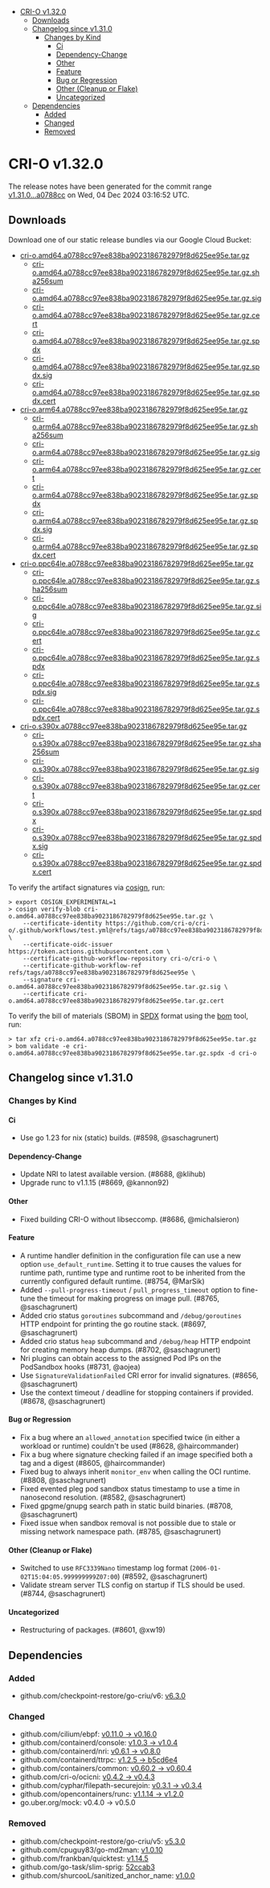 - [CRI-O v1.32.0](#cri-o-v1320)
  - [Downloads](#downloads)
  - [Changelog since v1.31.0](#changelog-since-v1310)
    - [Changes by Kind](#changes-by-kind)
      - [Ci](#ci)
      - [Dependency-Change](#dependency-change)
      - [Other](#other)
      - [Feature](#feature)
      - [Bug or Regression](#bug-or-regression)
      - [Other (Cleanup or Flake)](#other-cleanup-or-flake)
      - [Uncategorized](#uncategorized)
  - [Dependencies](#dependencies)
    - [Added](#added)
    - [Changed](#changed)
    - [Removed](#removed)

# CRI-O v1.32.0

The release notes have been generated for the commit range
[v1.31.0...a0788cc](https://github.com/cri-o/cri-o/compare/v1.31.0...v1.32.0) on Wed, 04 Dec 2024 03:16:52 UTC.

## Downloads

Download one of our static release bundles via our Google Cloud Bucket:

- [cri-o.amd64.a0788cc97ee838ba9023186782979f8d625ee95e.tar.gz](https://storage.googleapis.com/cri-o/artifacts/cri-o.amd64.a0788cc97ee838ba9023186782979f8d625ee95e.tar.gz)
  - [cri-o.amd64.a0788cc97ee838ba9023186782979f8d625ee95e.tar.gz.sha256sum](https://storage.googleapis.com/cri-o/artifacts/cri-o.amd64.a0788cc97ee838ba9023186782979f8d625ee95e.tar.gz.sha256sum)
  - [cri-o.amd64.a0788cc97ee838ba9023186782979f8d625ee95e.tar.gz.sig](https://storage.googleapis.com/cri-o/artifacts/cri-o.amd64.a0788cc97ee838ba9023186782979f8d625ee95e.tar.gz.sig)
  - [cri-o.amd64.a0788cc97ee838ba9023186782979f8d625ee95e.tar.gz.cert](https://storage.googleapis.com/cri-o/artifacts/cri-o.amd64.a0788cc97ee838ba9023186782979f8d625ee95e.tar.gz.cert)
  - [cri-o.amd64.a0788cc97ee838ba9023186782979f8d625ee95e.tar.gz.spdx](https://storage.googleapis.com/cri-o/artifacts/cri-o.amd64.a0788cc97ee838ba9023186782979f8d625ee95e.tar.gz.spdx)
  - [cri-o.amd64.a0788cc97ee838ba9023186782979f8d625ee95e.tar.gz.spdx.sig](https://storage.googleapis.com/cri-o/artifacts/cri-o.amd64.a0788cc97ee838ba9023186782979f8d625ee95e.tar.gz.spdx.sig)
  - [cri-o.amd64.a0788cc97ee838ba9023186782979f8d625ee95e.tar.gz.spdx.cert](https://storage.googleapis.com/cri-o/artifacts/cri-o.amd64.a0788cc97ee838ba9023186782979f8d625ee95e.tar.gz.spdx.cert)
- [cri-o.arm64.a0788cc97ee838ba9023186782979f8d625ee95e.tar.gz](https://storage.googleapis.com/cri-o/artifacts/cri-o.arm64.a0788cc97ee838ba9023186782979f8d625ee95e.tar.gz)
  - [cri-o.arm64.a0788cc97ee838ba9023186782979f8d625ee95e.tar.gz.sha256sum](https://storage.googleapis.com/cri-o/artifacts/cri-o.arm64.a0788cc97ee838ba9023186782979f8d625ee95e.tar.gz.sha256sum)
  - [cri-o.arm64.a0788cc97ee838ba9023186782979f8d625ee95e.tar.gz.sig](https://storage.googleapis.com/cri-o/artifacts/cri-o.arm64.a0788cc97ee838ba9023186782979f8d625ee95e.tar.gz.sig)
  - [cri-o.arm64.a0788cc97ee838ba9023186782979f8d625ee95e.tar.gz.cert](https://storage.googleapis.com/cri-o/artifacts/cri-o.arm64.a0788cc97ee838ba9023186782979f8d625ee95e.tar.gz.cert)
  - [cri-o.arm64.a0788cc97ee838ba9023186782979f8d625ee95e.tar.gz.spdx](https://storage.googleapis.com/cri-o/artifacts/cri-o.arm64.a0788cc97ee838ba9023186782979f8d625ee95e.tar.gz.spdx)
  - [cri-o.arm64.a0788cc97ee838ba9023186782979f8d625ee95e.tar.gz.spdx.sig](https://storage.googleapis.com/cri-o/artifacts/cri-o.arm64.a0788cc97ee838ba9023186782979f8d625ee95e.tar.gz.spdx.sig)
  - [cri-o.arm64.a0788cc97ee838ba9023186782979f8d625ee95e.tar.gz.spdx.cert](https://storage.googleapis.com/cri-o/artifacts/cri-o.arm64.a0788cc97ee838ba9023186782979f8d625ee95e.tar.gz.spdx.cert)
- [cri-o.ppc64le.a0788cc97ee838ba9023186782979f8d625ee95e.tar.gz](https://storage.googleapis.com/cri-o/artifacts/cri-o.ppc64le.a0788cc97ee838ba9023186782979f8d625ee95e.tar.gz)
  - [cri-o.ppc64le.a0788cc97ee838ba9023186782979f8d625ee95e.tar.gz.sha256sum](https://storage.googleapis.com/cri-o/artifacts/cri-o.ppc64le.a0788cc97ee838ba9023186782979f8d625ee95e.tar.gz.sha256sum)
  - [cri-o.ppc64le.a0788cc97ee838ba9023186782979f8d625ee95e.tar.gz.sig](https://storage.googleapis.com/cri-o/artifacts/cri-o.ppc64le.a0788cc97ee838ba9023186782979f8d625ee95e.tar.gz.sig)
  - [cri-o.ppc64le.a0788cc97ee838ba9023186782979f8d625ee95e.tar.gz.cert](https://storage.googleapis.com/cri-o/artifacts/cri-o.ppc64le.a0788cc97ee838ba9023186782979f8d625ee95e.tar.gz.cert)
  - [cri-o.ppc64le.a0788cc97ee838ba9023186782979f8d625ee95e.tar.gz.spdx](https://storage.googleapis.com/cri-o/artifacts/cri-o.ppc64le.a0788cc97ee838ba9023186782979f8d625ee95e.tar.gz.spdx)
  - [cri-o.ppc64le.a0788cc97ee838ba9023186782979f8d625ee95e.tar.gz.spdx.sig](https://storage.googleapis.com/cri-o/artifacts/cri-o.ppc64le.a0788cc97ee838ba9023186782979f8d625ee95e.tar.gz.spdx.sig)
  - [cri-o.ppc64le.a0788cc97ee838ba9023186782979f8d625ee95e.tar.gz.spdx.cert](https://storage.googleapis.com/cri-o/artifacts/cri-o.ppc64le.a0788cc97ee838ba9023186782979f8d625ee95e.tar.gz.spdx.cert)
- [cri-o.s390x.a0788cc97ee838ba9023186782979f8d625ee95e.tar.gz](https://storage.googleapis.com/cri-o/artifacts/cri-o.s390x.a0788cc97ee838ba9023186782979f8d625ee95e.tar.gz)
  - [cri-o.s390x.a0788cc97ee838ba9023186782979f8d625ee95e.tar.gz.sha256sum](https://storage.googleapis.com/cri-o/artifacts/cri-o.s390x.a0788cc97ee838ba9023186782979f8d625ee95e.tar.gz.sha256sum)
  - [cri-o.s390x.a0788cc97ee838ba9023186782979f8d625ee95e.tar.gz.sig](https://storage.googleapis.com/cri-o/artifacts/cri-o.s390x.a0788cc97ee838ba9023186782979f8d625ee95e.tar.gz.sig)
  - [cri-o.s390x.a0788cc97ee838ba9023186782979f8d625ee95e.tar.gz.cert](https://storage.googleapis.com/cri-o/artifacts/cri-o.s390x.a0788cc97ee838ba9023186782979f8d625ee95e.tar.gz.cert)
  - [cri-o.s390x.a0788cc97ee838ba9023186782979f8d625ee95e.tar.gz.spdx](https://storage.googleapis.com/cri-o/artifacts/cri-o.s390x.a0788cc97ee838ba9023186782979f8d625ee95e.tar.gz.spdx)
  - [cri-o.s390x.a0788cc97ee838ba9023186782979f8d625ee95e.tar.gz.spdx.sig](https://storage.googleapis.com/cri-o/artifacts/cri-o.s390x.a0788cc97ee838ba9023186782979f8d625ee95e.tar.gz.spdx.sig)
  - [cri-o.s390x.a0788cc97ee838ba9023186782979f8d625ee95e.tar.gz.spdx.cert](https://storage.googleapis.com/cri-o/artifacts/cri-o.s390x.a0788cc97ee838ba9023186782979f8d625ee95e.tar.gz.spdx.cert)

To verify the artifact signatures via [cosign](https://github.com/sigstore/cosign), run:

```console
> export COSIGN_EXPERIMENTAL=1
> cosign verify-blob cri-o.amd64.a0788cc97ee838ba9023186782979f8d625ee95e.tar.gz \
    --certificate-identity https://github.com/cri-o/cri-o/.github/workflows/test.yml@refs/tags/a0788cc97ee838ba9023186782979f8d625ee95e \
    --certificate-oidc-issuer https://token.actions.githubusercontent.com \
    --certificate-github-workflow-repository cri-o/cri-o \
    --certificate-github-workflow-ref refs/tags/a0788cc97ee838ba9023186782979f8d625ee95e \
    --signature cri-o.amd64.a0788cc97ee838ba9023186782979f8d625ee95e.tar.gz.sig \
    --certificate cri-o.amd64.a0788cc97ee838ba9023186782979f8d625ee95e.tar.gz.cert
```

To verify the bill of materials (SBOM) in [SPDX](https://spdx.org) format using the [bom](https://sigs.k8s.io/bom) tool, run:

```console
> tar xfz cri-o.amd64.a0788cc97ee838ba9023186782979f8d625ee95e.tar.gz
> bom validate -e cri-o.amd64.a0788cc97ee838ba9023186782979f8d625ee95e.tar.gz.spdx -d cri-o
```

## Changelog since v1.31.0

### Changes by Kind

#### Ci
 - Use go 1.23 for nix (static) builds. (#8598, @saschagrunert)

#### Dependency-Change
 - Update NRI to latest available version. (#8688, @klihub)
 - Upgrade runc to v1.1.15 (#8669, @kannon92)

#### Other
 - Fixed building CRI-O without libseccomp. (#8686, @michalsieron)

#### Feature
 - A runtime handler definition in the configuration file can use a new option `use_default_runtime`. Setting it to true causes the values for runtime path, runtime type and runtime root to be inherited from the currently configured default runtime. (#8754, @MarSik)
 - Added `--pull-progress-timeout` / `pull_progress_timeout` option to fine-tune the timeout for making progress on image pull. (#8765, @saschagrunert)
 - Added crio status `goroutines` subcommand and `/debug/goroutines` HTTP endpoint for printing the go routine stack. (#8697, @saschagrunert)
 - Added crio status `heap` subcommand and `/debug/heap` HTTP endpoint for creating memory heap dumps. (#8702, @saschagrunert)
 - Nri plugins can obtain access to the assigned Pod IPs on the PodSandbox hooks (#8731, @aojea)
 - Use `SignatureValidationFailed` CRI error for invalid signatures. (#8656, @saschagrunert)
 - Use the context timeout / deadline for stopping containers if provided. (#8678, @saschagrunert)

#### Bug or Regression
 - Fix a bug where an `allowed_annotation` specified twice (in either a workload or runtime) couldn't be used (#8628, @haircommander)
 - Fix a bug where signature checking failed if an image specified both a tag and a digest (#8605, @haircommander)
 - Fixed bug to always inherit `monitor_env` when calling the OCI runtime. (#8808, @saschagrunert)
 - Fixed evented pleg pod sandbox status timestamp to use a time in nanosecond resolution. (#8582, @saschagrunert)
 - Fixed gpgme/gnupg search path in static build binaries. (#8708, @saschagrunert)
 - Fixed issue when sandbox removal is not possible due to stale or missing network namespace path. (#8785, @saschagrunert)

#### Other (Cleanup or Flake)
 - Switched to use `RFC3339Nano` timestamp log format (`2006-01-02T15:04:05.999999999Z07:00`) (#8592, @saschagrunert)
 - Validate stream server TLS config on startup if TLS should be used. (#8744, @saschagrunert)

#### Uncategorized
 - Restructuring of packages. (#8601, @xw19)

## Dependencies

### Added
- github.com/checkpoint-restore/go-criu/v6: [v6.3.0](https://github.com/checkpoint-restore/go-criu/tree/v6.3.0)

### Changed
- github.com/cilium/ebpf: [v0.11.0 → v0.16.0](https://github.com/cilium/ebpf/compare/v0.11.0...v0.16.0)
- github.com/containerd/console: [v1.0.3 → v1.0.4](https://github.com/containerd/console/compare/v1.0.3...v1.0.4)
- github.com/containerd/nri: [v0.6.1 → v0.8.0](https://github.com/containerd/nri/compare/v0.6.1...v0.8.0)
- github.com/containerd/ttrpc: [v1.2.5 → b5cd6e4](https://github.com/containerd/ttrpc/compare/v1.2.5...b5cd6e4)
- github.com/containers/common: [v0.60.2 → v0.60.4](https://github.com/containers/common/compare/v0.60.2...v0.60.4)
- github.com/cri-o/ocicni: [v0.4.2 → v0.4.3](https://github.com/cri-o/ocicni/compare/v0.4.2...v0.4.3)
- github.com/cyphar/filepath-securejoin: [v0.3.1 → v0.3.4](https://github.com/cyphar/filepath-securejoin/compare/v0.3.1...v0.3.4)
- github.com/opencontainers/runc: [v1.1.14 → v1.2.0](https://github.com/opencontainers/runc/compare/v1.1.14...v1.2.0)
- go.uber.org/mock: v0.4.0 → v0.5.0

### Removed
- github.com/checkpoint-restore/go-criu/v5: [v5.3.0](https://github.com/checkpoint-restore/go-criu/tree/v5.3.0)
- github.com/cpuguy83/go-md2man: [v1.0.10](https://github.com/cpuguy83/go-md2man/tree/v1.0.10)
- github.com/frankban/quicktest: [v1.14.5](https://github.com/frankban/quicktest/tree/v1.14.5)
- github.com/go-task/slim-sprig: [52ccab3](https://github.com/go-task/slim-sprig/tree/52ccab3)
- github.com/shurcooL/sanitized_anchor_name: [v1.0.0](https://github.com/shurcooL/sanitized_anchor_name/tree/v1.0.0)
